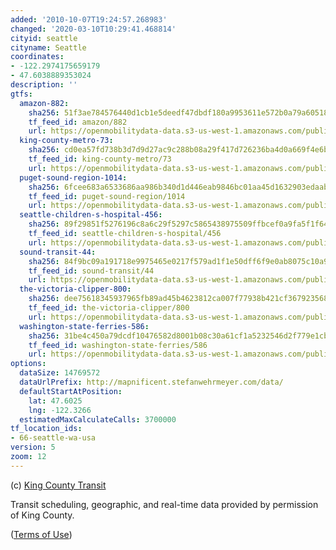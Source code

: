```yaml
---
added: '2010-10-07T19:24:57.268983'
changed: '2020-03-10T10:29:41.468814'
cityid: seattle
cityname: Seattle
coordinates:
- -122.2974175659179
- 47.6038889353024
description: ''
gtfs:
  amazon-882:
    sha256: 51f3ae784576440d1cb1e5deedf47dbdf180a9953611e572b0a79a60518f71dc
    tf_feed_id: amazon/882
    url: https://openmobilitydata-data.s3-us-west-1.amazonaws.com/public/feeds/amazon/882/20180309/gtfs.zip
  king-county-metro-73:
    sha256: cd0ea57fd738b3d7d9d27ac9c288b08a29f417d726236ba4d0a669f4e6b0370f
    tf_feed_id: king-county-metro/73
    url: https://openmobilitydata-data.s3-us-west-1.amazonaws.com/public/feeds/king-county-metro/73/20200228/gtfs.zip
  puget-sound-region-1014:
    sha256: 6fcee683a6533686aa986b340d1d446eab9846bc01aa45d1632903edaab38a95
    tf_feed_id: puget-sound-region/1014
    url: https://openmobilitydata-data.s3-us-west-1.amazonaws.com/public/feeds/puget-sound-region/1014/20200301/gtfs.zip
  seattle-children-s-hospital-456:
    sha256: 89f29851f5276196c8a6c29f5297c5865438975509ffbcef0a9fa5f1f6443d09
    tf_feed_id: seattle-children-s-hospital/456
    url: https://openmobilitydata-data.s3-us-west-1.amazonaws.com/public/feeds/seattle-children-s-hospital/456/20200301/gtfs.zip
  sound-transit-44:
    sha256: 84f9bc09a191718e9975465e0217f579ad1f1e50dff6f9e0ab8075c10a90440a
    tf_feed_id: sound-transit/44
    url: https://openmobilitydata-data.s3-us-west-1.amazonaws.com/public/feeds/sound-transit/44/20200301/gtfs.zip
  the-victoria-clipper-800:
    sha256: dee75618345937965fb89ad45b4623812ca007f77938b421cf36792356804128
    tf_feed_id: the-victoria-clipper/800
    url: https://openmobilitydata-data.s3-us-west-1.amazonaws.com/public/feeds/the-victoria-clipper/800/20180521/gtfs.zip
  washington-state-ferries-586:
    sha256: 31be4c450a79dcdf10476582d8001b08c30a61cf1a5232546d2f779e1cbd05fa
    tf_feed_id: washington-state-ferries/586
    url: https://openmobilitydata-data.s3-us-west-1.amazonaws.com/public/feeds/washington-state-ferries/586/20200306/gtfs.zip
options:
  dataSize: 14769572
  dataUrlPrefix: http://mapnificent.stefanwehrmeyer.com/data/
  defaultStartAtPosition:
    lat: 47.6025
    lng: -122.3266
  estimatedMaxCalculateCalls: 3700000
tf_location_ids:
- 66-seattle-wa-usa
version: 5
zoom: 12
---
```


(c) [King County Transit](http://www.kingcounty.gov)

Transit scheduling, geographic, and real-time data provided by permission of King County.

([Terms of Use](https://www.kingcounty.gov/transportation/kcdot/MetroTransit/Developers/TermsOfUse.aspx))
